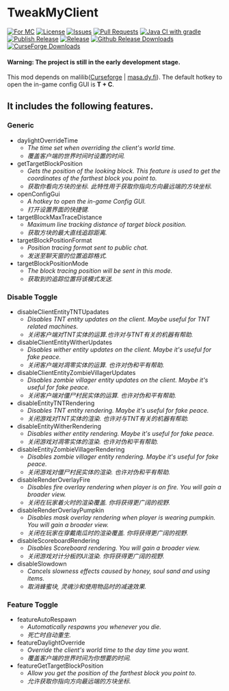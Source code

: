 # TweakMyClient
[![For MC](http://cf.way2muchnoise.eu/versions/For%20MC_tweakmyclient_all.svg?badge_style=flat)](https://www.curseforge.com/minecraft/mc-mods/tweakmyclient/files/all?filter-game-version=1738749986%3a70886)
[![License](https://img.shields.io/github/license/Hendrix-Shen/Tweak-My-Client?style=flat-square)](https://github.com/Hendrix-Shen/Tweak-My-Client/blob/main/LICENSE)
[![Issues](https://img.shields.io/github/issues/Hendrix-Shen/Tweak-My-Client?style=flat-square)](https://github.com/Hendrix-Shen/Tweak-My-Client/issues)
[![Pull Requests](https://img.shields.io/github/issues-pr/Hendrix-Shen/Tweak-My-Client?style=flat-square)](https://github.com/Hendrix-Shen/Tweak-My-Client/pulls)
[![Java CI with gradle](https://img.shields.io/github/workflow/status/Hendrix-Shen/Tweak-My-Client/Java%20CI%20with%20Gradle?label=Java%20CI%20with%20Gradle&style=flat-square)](https://github.com/Hendrix-Shen/Tweak-My-Client/actions/workflows/build.yml)
[![Publish Release](https://img.shields.io/github/workflow/status/Hendrix-Shen/Tweak-My-Client/Publish%20Release?label=Publish%20Release&style=flat-square)](https://github.com/Hendrix-Shen/Tweak-My-Client/actions/workflows/publish.yml)
[![Release](https://img.shields.io/github/v/release/Hendrix-Shen/Tweak-My-Client?include_prereleases&style=flat-square)](https://github.com/Hendrix-Shen/Tweak-My-Client/releases)
[![Github Release Downloads](https://img.shields.io/github/downloads/Hendrix-Shen/Tweak-My-Client/total?label=Github%20Release%20Downloads&style=flat-square)](https://www.curseforge.com/minecraft/mc-mods/tweakmyclient/files)
[![CurseForge Downloads](http://cf.way2muchnoise.eu/tweakmyclient.svg?badge_style=flat)](https://github.com/Hendrix-Shen/Tweak-My-Client/releases)
#### Warning: The project is still in the early development stage.
This mod depends on malilib([Curseforge](https://www.curseforge.com/minecraft/mc-mods/malilib) | [masa.dy.fi](https://masa.dy.fi/mcmods/client_mods/?mod=malilib)). The default hotkey to open the in-game config GUI is **T + C**.
## It includes the following features.
### Generic
+ daylightOverrideTime
  - *The time set when overriding the client's world time.*
  - *覆盖客户端的世界时间时设置的时间.*
+ getTargetBlockPosition
  - *Gets the position of the looking block. This feature is used to get the coordinates of the farthest block you point to.*
  - *获取你看向方块的坐标. 此特性用于获取你指向方向最远端的方块坐标.*
+ openConfigGui
  - *A hotkey to open the in-game Config GUI.*
  - *打开设置界面的快捷键.*
+ targetBlockMaxTraceDistance
  - *Maximum line tracking distance of target block position.*
  - *获取方块的最大直线追踪距离.*
+ targetBlockPositionFormat
  - *Position tracing format sent to public chat.*
  - *发送至聊天窗的位置追踪格式.*
+ targetBlockPositionMode
  - *The block tracing position will be sent in this mode.*
  - *获取到的追踪位置将该模式发送.*

### Disable Toggle
+ disableClientEntityTNTUpadates
  - *Disables TNT entity updates on the client. Maybe useful for TNT related machines.*
  - *关闭客户端对TNT实体的运算.也许对与TNT有关的机器有帮助.*
+ disableClientEntityWitherUpdates
  - *Disables wither entity updates on the client. Maybe it's useful for fake peace.*
  - *关闭客户端对凋零实体的运算. 也许对伪和平有帮助.*
+ disableClientEntityZombieVillagerUpdates
  - *Disables zombie villager entity updates on the client. Maybe it's useful for fake peace.*
  - *关闭客户端对僵尸村民实体的运算. 也许对伪和平有帮助.*
+ disableEntityTNTRendering
  - *Disables TNT entity rendering. Maybe it's useful for fake peace.*
  - *关闭游戏对TNT实体的渲染. 也许对与TNT有关的机器有帮助.*
+ disableEntityWitherRendering
  - *Disables wither entity rendering. Maybe it's useful for fake peace.*
  - *关闭游戏对凋零实体的渲染. 也许对伪和平有帮助.*
+ disableEntityZombieVillagerRendering
  - *Disables zombie villager entity rendering. Maybe it's useful for fake peace.*
  - *关闭游戏对僵尸村民实体的渲染. 也许对伪和平有帮助.*
+ disableRenderOverlayFire
  - *Disables fire overlay rendering when player is on fire. You will gain a broader view.*
  - *关闭在玩家着火时的渲染覆盖. 你将获得更广阔的视野.*
+ disableRenderOverlayPumpkin
  - *Disables mask overlay rendering when player is wearing pumpkin. You will gain a broader view.*
  - *关闭在玩家在穿戴南瓜时的渲染覆盖. 你将获得更广阔的视野.*
+ disableScoreboardRendering
  - *Disables Scoreboard rendering. You will gain a broader view.*
  - *关闭游戏对计分板的UI渲染. 你将获得更广阔的视野.*
+ disableSlowdown
  - *Cancels slowness effects caused by honey, soul sand and using items.*
  - *取消蜂蜜块, 灵魂沙和使用物品时的减速效果.*
### Feature Toggle
+ featureAutoRespawn
  - *Automatically respawns you whenever you die.*
  - *死亡时自动重生.*
+ featureDaylightOverride
  - *Override the client's world time to the day time you want.*
  - *覆盖客户端的世界时间为你想要的时间.*
+ featureGetTargetBlockPosition
  - *Allow you get the position of the farthest block you point to.*
  - *允许获取你指向方向最远端的方块坐标.*